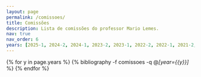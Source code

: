 ```yaml
---
layout: page
permalink: /comissoes/
title: Comissões
description: Lista de comissões do professor Mario Lemes.
nav: true
nav_order: 6
years: [2025-1, 2024-2, 2024-1, 2023-2, 2023-1, 2022-2, 2022-1, 2021-2, 2021-1, 2020-2, 2020-1,2019-2, 2019-1, 2018-2, 2018-1, 2017-2, 2017-1, 2016-2, 2016-1, 2015-2, 2015-1, 2014-2, 2014-1, 2013-2]
---
```


<div class="publications">

{% for y in page.years  %}
  {% bibliography -f comissoes -q @*[year={{y}}]* %}
{% endfor %}

</div>